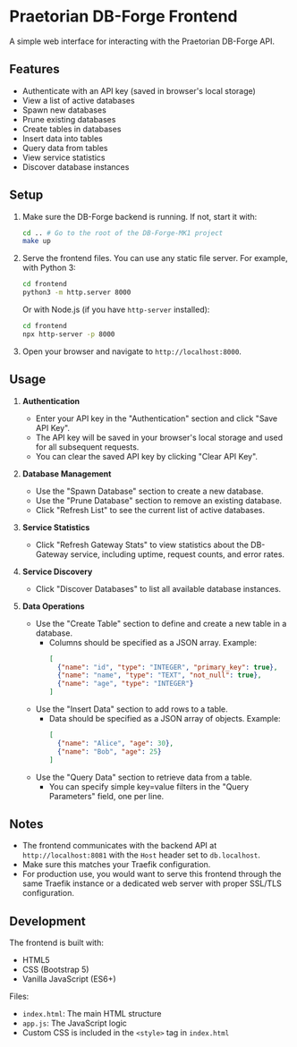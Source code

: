 # Praetorian DB-Forge Frontend

A simple web interface for interacting with the Praetorian DB-Forge API.

## Features

- Authenticate with an API key (saved in browser's local storage)
- View a list of active databases
- Spawn new databases
- Prune existing databases
- Create tables in databases
- Insert data into tables
- Query data from tables
- View service statistics
- Discover database instances

## Setup

1. Make sure the DB-Forge backend is running. If not, start it with:
   ```bash
   cd .. # Go to the root of the DB-Forge-MK1 project
   make up
   ```

2. Serve the frontend files. You can use any static file server. For example, with Python 3:
   ```bash
   cd frontend
   python3 -m http.server 8000
   ```
   Or with Node.js (if you have `http-server` installed):
   ```bash
   cd frontend
   npx http-server -p 8000
   ```

3. Open your browser and navigate to `http://localhost:8000`.

## Usage

1. **Authentication**
   - Enter your API key in the "Authentication" section and click "Save API Key".
   - The API key will be saved in your browser's local storage and used for all subsequent requests.
   - You can clear the saved API key by clicking "Clear API Key".

2. **Database Management**
   - Use the "Spawn Database" section to create a new database.
   - Use the "Prune Database" section to remove an existing database.
   - Click "Refresh List" to see the current list of active databases.

3. **Service Statistics**
   - Click "Refresh Gateway Stats" to view statistics about the DB-Gateway service, including uptime, request counts, and error rates.

4. **Service Discovery**
   - Click "Discover Databases" to list all available database instances.

5. **Data Operations**
   - Use the "Create Table" section to define and create a new table in a database.
     - Columns should be specified as a JSON array. Example:
       ```json
       [
         {"name": "id", "type": "INTEGER", "primary_key": true},
         {"name": "name", "type": "TEXT", "not_null": true},
         {"name": "age", "type": "INTEGER"}
       ]
       ```
   - Use the "Insert Data" section to add rows to a table.
     - Data should be specified as a JSON array of objects. Example:
       ```json
       [
         {"name": "Alice", "age": 30},
         {"name": "Bob", "age": 25}
       ]
       ```
   - Use the "Query Data" section to retrieve data from a table.
     - You can specify simple key=value filters in the "Query Parameters" field, one per line.

## Notes

- The frontend communicates with the backend API at `http://localhost:8081` with the `Host` header set to `db.localhost`.
- Make sure this matches your Traefik configuration.
- For production use, you would want to serve this frontend through the same Traefik instance or a dedicated web server with proper SSL/TLS configuration.

## Development

The frontend is built with:
- HTML5
- CSS (Bootstrap 5)
- Vanilla JavaScript (ES6+)

Files:
- `index.html`: The main HTML structure
- `app.js`: The JavaScript logic
- Custom CSS is included in the `<style>` tag in `index.html`